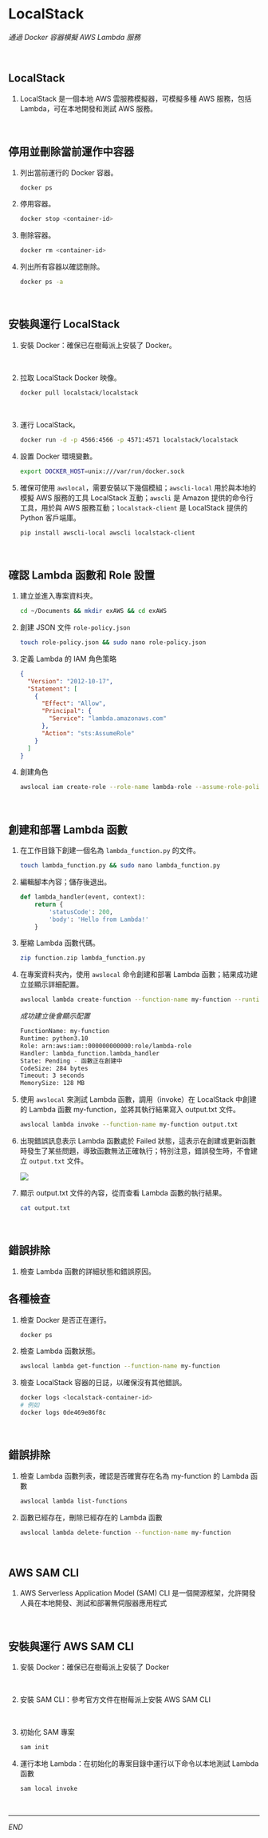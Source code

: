# LocalStack

_通過 Docker 容器模擬 AWS Lambda 服務_

<br>

## LocalStack

1. LocalStack 是一個本地 AWS 雲服務模擬器，可模擬多種 AWS 服務，包括 Lambda，可在本地開發和測試 AWS 服務。

<br>

## 停用並刪除當前運作中容器

1. 列出當前運行的 Docker 容器。

    ```bash
    docker ps
    ```

2. 停用容器。

    ```bash
    docker stop <container-id>
    ```

3. 刪除容器。

    ```bash
    docker rm <container-id>
    ```

4. 列出所有容器以確認刪除。

    ```bash
    docker ps -a
    ```

<br>

## 安裝與運行 LocalStack

1. 安裝 Docker：確保已在樹莓派上安裝了 Docker。

<br>

2. 拉取 LocalStack Docker 映像。

    ```bash
    docker pull localstack/localstack
    ```

<br>

3. 運行 LocalStack。

    ```bash
    docker run -d -p 4566:4566 -p 4571:4571 localstack/localstack
    ```

4. 設置 Docker 環境變數。

    ```bash
    export DOCKER_HOST=unix:///var/run/docker.sock
    ```

5. 確保可使用 `awslocal`，需要安裝以下幾個模組；`awscli-local` 用於與本地的模擬 AWS 服務的工具 LocalStack 互動；`awscli` 是 Amazon 提供的命令行工具，用於與 AWS 服務互動；`localstack-client` 是 LocalStack 提供的 Python 客戶端庫。

    ```bash
    pip install awscli-local awscli localstack-client
    ```

<br>

## 確認 Lambda 函數和 Role 設置


1. 建立並進入專案資料夾。

    ```bash
    cd ~/Documents && mkdir exAWS && cd exAWS
    ```

2. 創建 JSON 文件 `role-policy.json`
    ```bash
    touch role-policy.json && sudo nano role-policy.json
    ```

3. 定義 Lambda 的 IAM 角色策略
    ```json
    {
      "Version": "2012-10-17",
      "Statement": [
        {
          "Effect": "Allow",
          "Principal": {
            "Service": "lambda.amazonaws.com"
          },
          "Action": "sts:AssumeRole"
        }
      ]
    }
    ```

4. 創建角色
    ```bash
    awslocal iam create-role --role-name lambda-role --assume-role-policy-document file://role-policy.json
    ```

<br>

## 創建和部署 Lambda 函數

1. 在工作目錄下創建一個名為 `lambda_function.py` 的文件。

    ```bash
    touch lambda_function.py && sudo nano lambda_function.py
    ```

2. 編輯腳本內容；儲存後退出。

    ```python
    def lambda_handler(event, context):
        return {
            'statusCode': 200,
            'body': 'Hello from Lambda!'
        }
    ```

3. 壓縮 Lambda 函數代碼。

    ```bash
    zip function.zip lambda_function.py
    ```

4. 在專案資料夾內，使用 `awslocal` 命令創建和部署 Lambda 函數；結果成功建立並顯示詳細配置。

    ```bash
    awslocal lambda create-function --function-name my-function --runtime python3.10 --role arn:aws:iam::000000000000:role/lambda-role --handler lambda_function.lambda_handler --zip-file fileb://function.zip
    ```

    _成功建立後會顯示配置_

    ```bash
    FunctionName: my-function
    Runtime: python3.10
    Role: arn:aws:iam::000000000000:role/lambda-role
    Handler: lambda_function.lambda_handler
    State: Pending - 函數正在創建中
    CodeSize: 284 bytes
    Timeout: 3 seconds
    MemorySize: 128 MB
    ```

5. 使用 `awslocal` 來測試 Lambda 函數，調用（invoke）在 LocalStack 中創建的 Lambda 函數 my-function，並將其執行結果寫入 output.txt 文件。

    ```bash
    awslocal lambda invoke --function-name my-function output.txt
    ```

6. 出現錯誤訊息表示 Lambda 函數處於 Failed 狀態，這表示在創建或更新函數時發生了某些問題，導致函數無法正確執行；特別注意，錯誤發生時，不會建立 `output.txt` 文件。

    ![](images/img_01.png)

7. 顯示 output.txt 文件的內容，從而查看 Lambda 函數的執行結果。

    ```bash
    cat output.txt
    ```

<br>

## 錯誤排除

1. 檢查 Lambda 函數的詳細狀態和錯誤原因。

## 各種檢查

1. 檢查 Docker 是否正在運行。

    ```bash
    docker ps
    ```

2. 檢查 Lambda 函數狀態。

    ```bash
    awslocal lambda get-function --function-name my-function
    ```

3. 檢查 LocalStack 容器的日誌，以確保沒有其他錯誤。

    ```bash
    docker logs <localstack-container-id>
    # 例如
    docker logs 0de469e86f8c
    ```

<br>

## 錯誤排除

1. 檢查 Lambda 函數列表，確認是否確實存在名為 my-function 的 Lambda 函數
    ```bash
    awslocal lambda list-functions
    ```

2. 函數已經存在，刪除已經存在的 Lambda 函數
    ```bash
    awslocal lambda delete-function --function-name my-function
    ```

<br>

## AWS SAM CLI

1. AWS Serverless Application Model (SAM) CLI 是一個開源框架，允許開發人員在本地開發、測試和部署無伺服器應用程式

<br>

## 安裝與運行 AWS SAM CLI

1. 安裝 Docker：確保已在樹莓派上安裝了 Docker

<br>

2. 安裝 SAM CLI：參考官方文件在樹莓派上安裝 AWS SAM CLI

<br>

3. 初始化 SAM 專案
    ```bash
    sam init
    ```

4. 運行本地 Lambda：在初始化的專案目錄中運行以下命令以本地測試 Lambda 函數
    ```bash
    sam local invoke
    ```

<br>

---

_END_